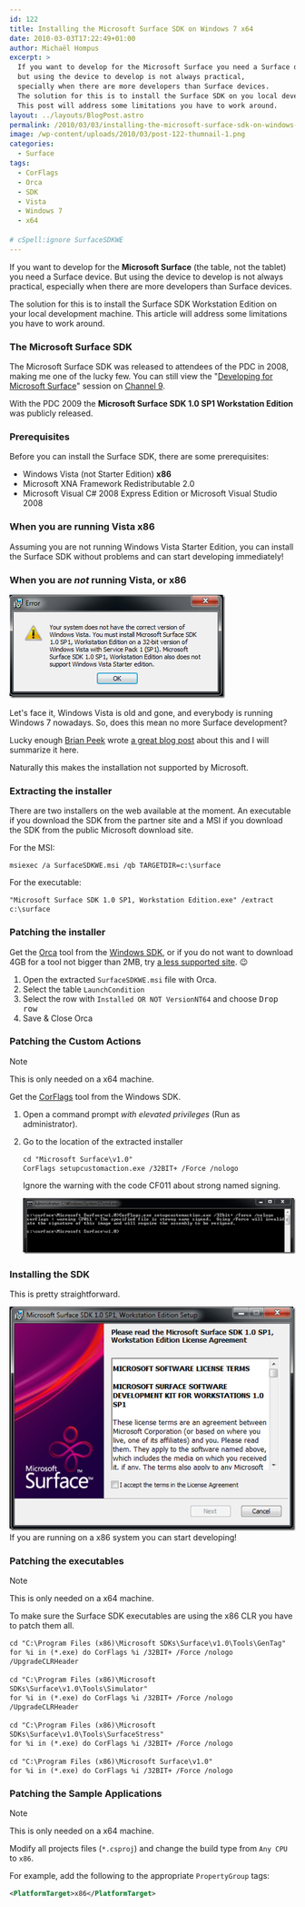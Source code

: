 ```yaml
---
id: 122
title: Installing the Microsoft Surface SDK on Windows 7 x64
date: 2010-03-03T17:22:49+01:00
author: Michaël Hompus
excerpt: >
  If you want to develop for the Microsoft Surface you need a Surface device,
  but using the device to develop is not always practical,
  specially when there are more developers than Surface devices.
  The solution for this is to install the Surface SDK on you local development machine.
  This post will address some limitations you have to work around.
layout: ../layouts/BlogPost.astro
permalink: /2010/03/03/installing-the-microsoft-surface-sdk-on-windows-7-x64/
image: /wp-content/uploads/2010/03/post-122-thumnail-1.png
categories:
  - Surface
tags:
  - CorFlags
  - Orca
  - SDK
  - Vista
  - Windows 7
  - x64

# cSpell:ignore SurfaceSDKWE
---
```


If you want to develop for the **Microsoft Surface** (the table, not the tablet) you need a Surface device.
But using the device to develop is not always practical, especially when there are more developers than Surface devices.

The solution for this is to install the Surface SDK Workstation Edition on your local development machine.
This article will address some limitations you have to work around.

<!--more-->

### The Microsoft Surface SDK

The Microsoft Surface SDK was released to attendees of the PDC in 2008, making me one of the lucky few. You can still view the "[Developing for Microsoft Surface](https://learn.microsoft.com/shows/pdc-pdc08/pc17)" session on [Channel 9](https://channel9.msdn.com/).

With the PDC 2009 the **Microsoft Surface SDK 1.0 SP1 Workstation Edition** was publicly released.

### Prerequisites

Before you can install the Surface SDK, there are some prerequisites:

- Windows Vista (not Starter Edition) **x86**
- Microsoft XNA Framework Redistributable 2.0
- Microsoft Visual C# 2008 Express Edition or Microsoft Visual Studio 2008

### When you are running Vista x86

Assuming you are not running Windows Vista Starter Edition, you can install the Surface SDK without problems and can start developing immediately!

### When you are _not_ running Vista, or x86

![Error dialog displaying the message: "Your system does not have the correct version of Windows Vista. You must install Microsoft Surface SDK 1.0 SP1, Workstation Edition on a 32-bit version of Windows Vista with Service Pack 1 (SP1). Microsoft Surface SDK 1.0 SP1, Workstation Edition also does not support Windows Vista Starter edition."](/wp-content/uploads/2010/03/error-dialog-not-correct-version-windows-vista.png 'Error dialog displaying the message: "Your system does not have the correct version of Windows Vista. You must install Microsoft Surface SDK 1.0 SP1, Workstation Edition on a 32-bit version of Windows Vista with Service Pack 1 (SP1). Microsoft Surface SDK 1.0 SP1, Workstation Edition also does not support Windows Vista Starter edition."')

Let's face it, Windows Vista is old and gone, and everybody is running Windows 7 nowadays.
So, does this mean no more Surface development?

Lucky enough [Brian Peek](https://brianpeek.com/) wrote [a great blog post](https://brianpeek.com/install-the-surface-sdk-sp1-workstation-edition-on-x64/) about this and I will summarize it here.

Naturally this makes the installation not supported by Microsoft.

### Extracting the installer

There are two installers on the web available at the moment. An executable if you download the SDK from the partner site and a MSI if you download the SDK from the public Microsoft download site.

For the MSI:

```shell
msiexec /a SurfaceSDKWE.msi /qb TARGETDIR=c:\surface
```

For the executable:

```shell
"Microsoft Surface SDK 1.0 SP1, Workstation Edition.exe" /extract c:\surface
```

### Patching the installer

Get the [Orca](https://learn.microsoft.com/windows/win32/msi/orca-exe) tool from the [Windows SDK](https://www.microsoft.com/download/details.aspx?id=8279), or if you do not want to download 4GB for a tool not bigger than 2MB, try [a less supported site](https://www.softpedia.com/get/Authoring-tools/Setup-creators/Orca.shtml). 😉

1. Open the extracted `SurfaceSDKWE.msi` file with Orca.
2. Select the table `LaunchCondition`
3. Select the row with `Installed OR NOT VersionNT64` and choose <kbd>Drop row</kbd>
4. Save & Close Orca

### Patching the Custom Actions

> [!NOTE]
> This is only needed on a x64 machine.

Get the [CorFlags](https://learn.microsoft.com/dotnet/framework/tools/corflags-exe-corflags-conversion-tool) tool from the Windows SDK.

1. Open a command prompt _with elevated privileges_ (Run as administrator).
2. Go to the location of the extracted installer

   ```shell
   cd "Microsoft Surface\v1.0"
   CorFlags setupcustomaction.exe /32BIT+ /Force /nologo
   ```

   Ignore the warning with the code CF011 about strong named signing.

   ![Command prompt showing the warning "corflags : warning CF011 : The specified file is strong name signed. Using /Force will invalidate the signature of this image and will require the assembly to be resigned." after execution.](/wp-content/uploads/2010/03/corflags-warning-file-strong-name-signed.png)

### Installing the SDK

This is pretty straightforward.

![First screen of the Microsoft Surface SDK 1.0 SP1, Workstation Edition Setup](/wp-content/uploads/2010/03/installer-surface-sdk.png)
If you are running on a x86 system you can start developing!

### Patching the executables

> [!NOTE]
> This is only needed on a x64 machine.

To make sure the Surface SDK executables are using the x86 CLR you have to patch them all.

```shell
cd "C:\Program Files (x86)\Microsoft SDKs\Surface\v1.0\Tools\GenTag"
for %i in (*.exe) do CorFlags %i /32BIT+ /Force /nologo /UpgradeCLRHeader

cd "C:\Program Files (x86)\Microsoft SDKs\Surface\v1.0\Tools\Simulator"
for %i in (*.exe) do CorFlags %i /32BIT+ /Force /nologo /UpgradeCLRHeader

cd "C:\Program Files (x86)\Microsoft SDKs\Surface\v1.0\Tools\SurfaceStress"
for %i in (*.exe) do CorFlags %i /32BIT+ /Force /nologo

cd "C:\Program Files (x86)\Microsoft Surface\v1.0"
for %i in (*.exe) do CorFlags %i /32BIT+ /Force /nologo
```

### Patching the Sample Applications

> [!NOTE]
> This is only needed on a x64 machine.

Modify all projects files (`*.csproj`) and change the build type from `Any CPU` to `x86`.

For example, add the following to the appropriate `PropertyGroup` tags:

```xml
<PlatformTarget>x86</PlatformTarget>
```
